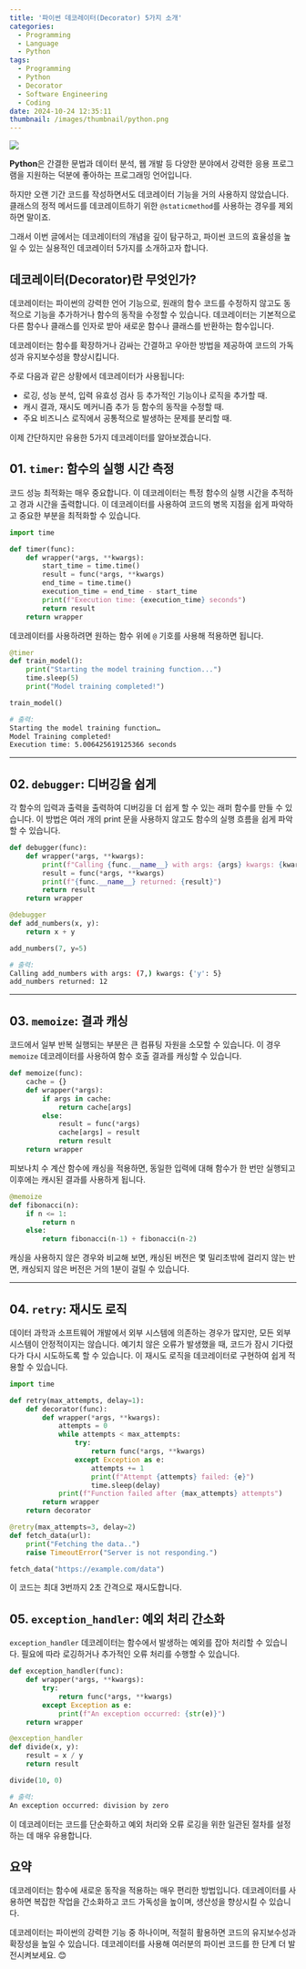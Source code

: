```yaml
---
title: '파이썬 데코레이터(Decorator) 5가지 소개'
categories:
  - Programming
  - Language
  - Python
tags:
  - Programming
  - Python
  - Decorator
  - Software Engineering
  - Coding
date: 2024-10-24 12:35:11
thumbnail: /images/thumbnail/python.png
---
```


![](/images/header/python-8.png)

**Python**은 간결한 문법과 데이터 분석, 웹 개발 등 다양한 분야에서 강력한 응용 프로그램을 지원하는 덕분에 좋아하는 프로그래밍 언어입니다.

하지만 오랜 기간 코드를 작성하면서도 데코레이터 기능을 거의 사용하지 않았습니다. 클래스의 정적 메서드를 데코레이트하기 위한 `@staticmethod`를 사용하는 경우를 제외하면 말이죠.

그래서 이번 글에서는 데코레이터의 개념을 깊이 탐구하고, 파이썬 코드의 효율성을 높일 수 있는 실용적인 데코레이터 5가지를 소개하고자 합니다.

## 데코레이터(Decorator)란 무엇인가?

데코레이터는 파이썬의 강력한 언어 기능으로, 원래의 함수 코드를 수정하지 않고도 동적으로 기능을 추가하거나 함수의 동작을 수정할 수 있습니다. 데코레이터는 기본적으로 다른 함수나 클래스를 인자로 받아 새로운 함수나 클래스를 반환하는 함수입니다.

데코레이터는 함수를 확장하거나 감싸는 간결하고 우아한 방법을 제공하여 코드의 가독성과 유지보수성을 향상시킵니다.

주로 다음과 같은 상황에서 데코레이터가 사용됩니다:

- 로깅, 성능 분석, 입력 유효성 검사 등 추가적인 기능이나 로직을 추가할 때.
- 캐시 결과, 재시도 메커니즘 추가 등 함수의 동작을 수정할 때.
- 주요 비즈니스 로직에서 공통적으로 발생하는 문제를 분리할 때.

이제 간단하지만 유용한 5가지 데코레이터를 알아보겠습니다.

## 01. `timer`: 함수의 실행 시간 측정

코드 성능 최적화는 매우 중요합니다. 이 데코레이터는 특정 함수의 실행 시간을 추적하고 경과 시간을 출력합니다. 이 데코레이터를 사용하여 코드의 병목 지점을 쉽게 파악하고 중요한 부분을 최적화할 수 있습니다.

```python
import time

def timer(func):
    def wrapper(*args, **kwargs):
        start_time = time.time()
        result = func(*args, **kwargs)
        end_time = time.time()
        execution_time = end_time - start_time
        print(f"Execution time: {execution_time} seconds")
        return result
    return wrapper
```

데코레이터를 사용하려면 원하는 함수 위에 `@` 기호를 사용해 적용하면 됩니다.

```python
@timer
def train_model():
    print("Starting the model training function...")
    time.sleep(5)
    print("Model training completed!")

train_model()
```

```bash
# 출력:
Starting the model training function…
Model Training completed!
Execution time: 5.006425619125366 seconds
```

---

## 02. `debugger`: 디버깅을 쉽게

각 함수의 입력과 출력을 출력하여 디버깅을 더 쉽게 할 수 있는 래퍼 함수를 만들 수 있습니다. 이 방법은 여러 개의 print 문을 사용하지 않고도 함수의 실행 흐름을 쉽게 파악할 수 있습니다.

```python
def debugger(func):
    def wrapper(*args, **kwargs):
        print(f"Calling {func.__name__} with args: {args} kwargs: {kwargs}")
        result = func(*args, **kwargs)
        print(f"{func.__name__} returned: {result}")
        return result
    return wrapper
```

```python
@debugger
def add_numbers(x, y):
    return x + y

add_numbers(7, y=5)
```

```bash
# 출력:
Calling add_numbers with args: (7,) kwargs: {'y': 5}
add_numbers returned: 12
```

---

## 03. `memoize`: 결과 캐싱

코드에서 일부 반복 실행되는 부분은 큰 컴퓨팅 자원을 소모할 수 있습니다. 이 경우 `memoize` 데코레이터를 사용하여 함수 호출 결과를 캐싱할 수 있습니다.

```python
def memoize(func):
    cache = {}
    def wrapper(*args):
        if args in cache:
            return cache[args]
        else:
            result = func(*args)
            cache[args] = result
            return result
    return wrapper
```

피보나치 수 계산 함수에 캐싱을 적용하면, 동일한 입력에 대해 함수가 한 번만 실행되고 이후에는 캐시된 결과를 사용하게 됩니다.

```python
@memoize
def fibonacci(n):
    if n <= 1:
        return n
    else:
        return fibonacci(n-1) + fibonacci(n-2)
```

캐싱을 사용하지 않은 경우와 비교해 보면, 캐싱된 버전은 몇 밀리초밖에 걸리지 않는 반면, 캐싱되지 않은 버전은 거의 1분이 걸릴 수 있습니다.

---

## 04. `retry`: 재시도 로직

데이터 과학과 소프트웨어 개발에서 외부 시스템에 의존하는 경우가 많지만, 모든 외부 시스템이 안정적이지는 않습니다. 예기치 않은 오류가 발생했을 때, 코드가 잠시 기다렸다가 다시 시도하도록 할 수 있습니다. 이 재시도 로직을 데코레이터로 구현하여 쉽게 적용할 수 있습니다.

```python
import time

def retry(max_attempts, delay=1):
    def decorator(func):
        def wrapper(*args, **kwargs):
            attempts = 0
            while attempts < max_attempts:
                try:
                    return func(*args, **kwargs)
                except Exception as e:
                    attempts += 1
                    print(f"Attempt {attempts} failed: {e}")
                    time.sleep(delay)
            print(f"Function failed after {max_attempts} attempts")
        return wrapper
    return decorator
```

```python
@retry(max_attempts=3, delay=2)
def fetch_data(url):
    print("Fetching the data..")
    raise TimeoutError("Server is not responding.")

fetch_data("https://example.com/data")
```

이 코드는 최대 3번까지 2초 간격으로 재시도합니다.

## 05. `exception_handler`: 예외 처리 간소화

`exception_handler` 데코레이터는 함수에서 발생하는 예외를 잡아 처리할 수 있습니다. 필요에 따라 로깅하거나 추가적인 오류 처리를 수행할 수 있습니다.

```python
def exception_handler(func):
    def wrapper(*args, **kwargs):
        try:
            return func(*args, **kwargs)
        except Exception as e:
            print(f"An exception occurred: {str(e)}")
    return wrapper
```

```python
@exception_handler
def divide(x, y):
    result = x / y
    return result

divide(10, 0)
```

```bash
# 출력:
An exception occurred: division by zero
```

이 데코레이터는 코드를 단순화하고 예외 처리와 오류 로깅을 위한 일관된 절차를 설정하는 데 매우 유용합니다.

## 요약

데코레이터는 함수에 새로운 동작을 적용하는 매우 편리한 방법입니다. 데코레이터를 사용하면 복잡한 작업을 간소화하고 코드 가독성을 높이며, 생산성을 향상시킬 수 있습니다.

데코레이터는 파이썬의 강력한 기능 중 하나이며, 적절히 활용하면 코드의 유지보수성과 확장성을 높일 수 있습니다. 데코레이터를 사용해 여러분의 파이썬 코드를 한 단계 더 발전시켜보세요. 😊
